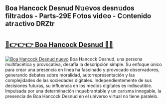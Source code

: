 ## Boa Hancock Desnud N𝚞𝚎vos desn𝚞dos filtr𝚊dos - Parts-29E F𝚘tos vid𝚎o - C𝚘ntenido atr𝚊ctivo DRZtr

# <h2><a href="http://mb37xg.tromn.icu/?c=Boa+Hancock+Desnud">🔗👉👉👉 Boa Hancock Desnud 🔗🔗</a></h2>

[![Boa Hancock Desnud nuevo](https://i.imgur.com/pEAQMta.gif)](http://mb37xg.tromn.icu/?c=Boa+Hancock+Desnud)
Boa Hancock Desnud, una persona multifacética y provocativa, desafía la descripción simple. Su enfoque único para crear una presencia en línea ha fascinado y provocado observadores, generando debates sobre moralidad, autorrepresentación y las complejidades de las sociedades digitales. Independientemente de sus decisiones futuras, su influencia en los medios digitales es indiscutible. Impulsada por una determinación inquebrantable y un carisma innegable, la presencia de Boa Hancock Desnud en el universo virtual no tiene paralelo.
